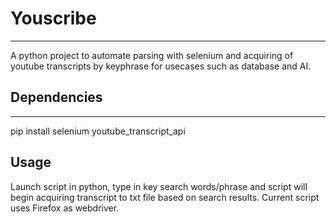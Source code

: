 # Youscribe
---
A python project to automate parsing with selenium and acquiring of youtube transcripts by keyphrase for usecases such as database and AI. 

## Dependencies 
---
pip install selenium youtube_transcript_api

## Usage
Launch script in python, type in key search words/phrase and script will begin acquiring transcript to txt file based on search results. Current script uses Firefox as webdriver.
